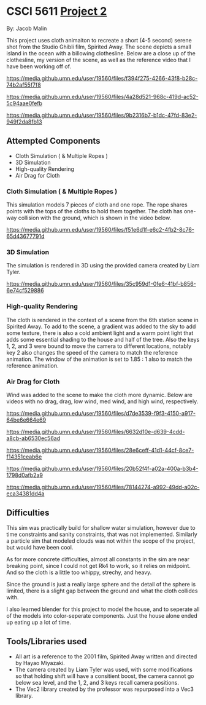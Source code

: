 # CSCI 5611 [Project 2](https://github.umn.edu/malin146/Project2)

By: Jacob Malin

This project uses cloth animaiton to recreate a short (4-5 second) serene shot from the Studio Ghibli film, Spirited Away. The scene depicts a small island in the ocean with a billowing clothesline. Below are a close up of the clothesline, my version of the scene, as well as the reference video that I have been working off of.

https://media.github.umn.edu/user/19560/files/f394f275-4266-43f8-b28c-74b2af55f7f8

https://media.github.umn.edu/user/19560/files/4a28d521-968c-419d-ac52-5c94aae0fefb

https://media.github.umn.edu/user/19560/files/9b2316b7-b1dc-47fd-83e2-949f2da8fb13

## Attempted Components

- Cloth	Simulation ( & Multiple Ropes )
- 3D Simulation
- High-quality Rendering
- Air Drag for Cloth

### Cloth	Simulation ( & Multiple Ropes )

This simulation models 7 pieces of cloth and one rope. The rope shares points with the tops of the cloths to hold them together. The cloth has one-way collision with the ground, which is shown in the video below.

https://media.github.umn.edu/user/19560/files/f51e6d1f-e6c2-4fb2-8c76-65d43677791d

### 3D Simulation

The simulation is rendered in 3D using the provided camera created by Liam Tyler.

https://media.github.umn.edu/user/19560/files/35c959d1-0fe6-41bf-b856-6e74cf529886

### High-quality Rendering

The cloth is rendered in the context of a scene from the 6th station scene in Spirited Away. To add to the scene, a gradient was added to the sky to add some texture, there is also a cold ambient light and a warm point light that adds some essential shading to the house and half of the tree. Also the keys 1, 2, and 3 were bound to move the camera to different locations, notably key 2 also changes the speed of the camera to match the reference animation. The window of the animation is set to 1.85 : 1 also to match the reference animation.

### Air Drag for Cloth

Wind was added to the scene to make the cloth more dynamic. Below are videos with no drag, drag, low wind, med wind, and high wind, respectively.

https://media.github.umn.edu/user/19560/files/d7de3539-f9f3-4150-a917-64be6e664e69

https://media.github.umn.edu/user/19560/files/6632d10e-d639-4cdd-a8cb-ab6530ec56ad

https://media.github.umn.edu/user/19560/files/28e6ceff-41d1-44cf-8ce7-f14351ceab6e

https://media.github.umn.edu/user/19560/files/20b52f4f-a02a-400a-b3b4-1798d0afb2a9

https://media.github.umn.edu/user/19560/files/78144274-a992-49dd-a02c-eca34381dd4a

## Difficulties

This sim was practically build for shallow water simulation, however due to time constraints and sanity constraints, that was not implemented. Similarly a particle sim that modeled clouds was not within the scope of the project, but would have been cool.

As for more concrete difficulties, almost all constants in the sim are near breaking point, since I could not get Rk4 to work, so it relies on midpoint. And so the cloth is a little too whippy, strechy, and heavy.

Since the ground is just a really large sphere and the detail of the sphere is limited, there is a slight gap between the ground and what the cloth collides with.

I also learned blender for this project to model the house, and to seperate all of the models into color-seperate components. Just the house alone ended up eating up a lot of time.

## Tools/Libraries used

- All art is a reference to the 2001 film, Spirited Away written and directed by Hayao Miyazaki.
- The camera created by Liam Tyler was used, with some modifications so that holding shift will have a consitient boost, the camera cannot go below sea level, and the 1, 2, and 3 keys recall camera positions.
- The Vec2 library created by the professor was repurposed into a Vec3 library.
